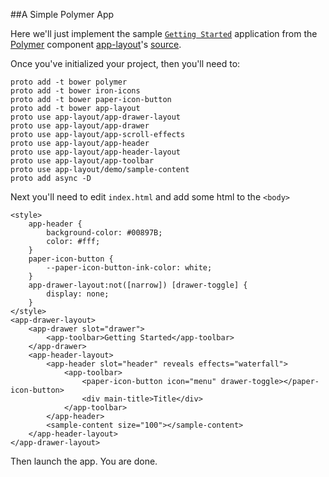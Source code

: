 ##A Simple Polymer App

Here we'll just implement the sample [`Getting Started`](https://polymerelements.github.io/app-layout/templates/getting-started/) application from the [Polymer](https://www.polymer-project.org/2.0/docs/devguide/feature-overview)  component [app-layout](https://github.com/PolymerElements/app-layout/)'s [source](https://github.com/PolymerElements/app-layout/blob/master/templates/getting-started/x-app.html).

Once you've initialized your project, then you'll need to:

	proto add -t bower polymer
	proto add -t bower iron-icons
	proto add -t bower paper-icon-button
	proto add -t bower app-layout
	proto use app-layout/app-drawer-layout
	proto use app-layout/app-drawer
	proto use app-layout/app-scroll-effects
	proto use app-layout/app-header
	proto use app-layout/app-header-layout
	proto use app-layout/app-toolbar
	proto use app-layout/demo/sample-content
	proto add async -D

Next you'll need to edit `index.html` and add some html to the `<body>`

	<style>
		app-header {
			background-color: #00897B;
			color: #fff;
		}
		paper-icon-button {
			--paper-icon-button-ink-color: white;
		}
		app-drawer-layout:not([narrow]) [drawer-toggle] {
			display: none;
		}
	</style>
	<app-drawer-layout>
		<app-drawer slot="drawer">
			<app-toolbar>Getting Started</app-toolbar>
		</app-drawer>
		<app-header-layout>
			<app-header slot="header" reveals effects="waterfall">
				<app-toolbar>
					<paper-icon-button icon="menu" drawer-toggle></paper-icon-button>
					<div main-title>Title</div>
				</app-toolbar>
			</app-header>
			<sample-content size="100"></sample-content>
		</app-header-layout>
	</app-drawer-layout>

Then launch the app. You are done.
